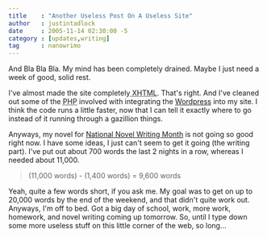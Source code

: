 ```yaml
---
title    : "Another Useless Post On A Useless Site"
author   : justintadlock
date     : 2005-11-14 02:30:00 -5
category : [updates,writing]
tag      : nanowrimo
---
```


And Bla Bla Bla.  My mind has been completely drained.  Maybe I just need a week of good, solid rest.

I've almost made the site completely<acronym title="eXtensible Hypertext Markup Language"> XHTML</acronym>.  That's right.  And I've cleaned out some of the <acronym title="Hypertext Preprocessor"> PHP</acronym> involved with integrating the <a href="http://www.wordpress.org" title="Wordpress Website" rel="external"> Wordpress</a> into my site.  I think the code runs a little faster, now that I can tell it exactly where to go instead of it running through a gazillion things.

Anyways, my novel for <a href="http://www.nanowrimo.org" title="National Novel Writing Month Website" rel="external"> National Novel Writing Month</a> is not going so good right now.  I have some ideas, I just can't seem to get it going (the writing part).  I've put out about 700 words the last 2 nights in a row, whereas I needed about 11,000.

<blockquote>
(11,000 words) - (1,400 words) = 9,600 words
</blockquote>

Yeah, quite a few words short, if you ask me.  My goal was to get on up to 20,000 words by the end of the weekend, and that didn't quite work out.  Anyways, I'm off to bed.  Got a big day of school, work, more work, homework, and novel writing coming up tomorrow.  So, until I type down some more useless stuff on this little corner of the web, so long...
